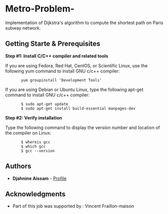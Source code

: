 # Metro-Problem-

 Implementation of Dijkstra's algorithm to compute the shortest path on Paris subway network.

## Getting Starte & Prerequisites 

**Step #1: Install C/C++ compiler and related tools**

If you are using Fedora, Red Hat, CentOS, or Scientific Linux, use the following yum command to install GNU c/c++ compiler:

           yum groupinstall 'Development Tools'
           
If you are using Debian or Ubuntu Linux, type the following apt-get command to install GNU c/c++ compiler:

           $ sudo apt-get update
           $ sudo apt-get install build-essential manpages-dev

**Step #2: Verify installation**

Type the following command to display the version number and location of the compiler on Linux:

           $ whereis gcc
           $ which gcc
           $ gcc --version

## Authors

* **Djahnine Aissam**  - [Profile](https://github.com/AissamDjahnine)

## Acknowledgments

* Part of this job was supported by : Vincent Fraillon-maison


